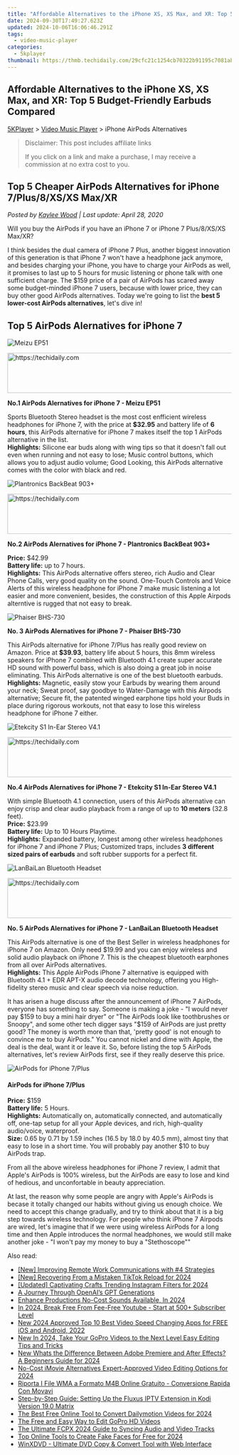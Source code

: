 ```yaml
---
title: "Affordable Alternatives to the iPhone XS, XS Max, and XR: Top 5 Budget-Friendly Earbuds Compared"
date: 2024-09-30T17:49:27.623Z
updated: 2024-10-06T16:06:46.291Z
tags:
  - video-music-player
categories:
  - 5kplayer
thumbnail: https://thmb.techidaily.com/29cfc21c1254cb70322b91195c7081ab1c044155fd0a604dc9fcf1b208976460.jpg
---
```


## Affordable Alternatives to the iPhone XS, XS Max, and XR: Top 5 Budget-Friendly Earbuds Compared

[5KPlayer](https://tools.techidaily.com/5kplayer/products/) \> [Video Music Player](https://tools.techidaily.com/5kplayer/video-music-player/) \> iPhone AirPods Alternatives

>  Disclaimer: This post includes affiliate links
>
>  If you click on a link and make a purchase, I may receive a commission at no extra cost to you.
>

## Top 5 Cheaper AirPods Alternatives for iPhone 7/Plus/8/XS/XS Max/XR

 _Posted by [Kaylee Wood](https://www.quora.com/profile/Amanda-Hu-21) | Last update: April 28, 2020_

Will you buy the AirPods if you have an iPhone 7 or iPhone 7 Plus/8/XS/XS Max/XR? 

I think besides the dual camera of iPhone 7 Plus, another biggest innovation of this generation is that iPhone 7 won't have a headphone jack anymore, and besides charging your iPhone, you have to charge your AirPods as well, it promises to last up to 5 hours for music listening or phone talk with one sufficient charge. The $159 price of a pair of AirPods has scared away some budget-minded iPhone 7 users, because with lower price, they can buy other good AirPods alternatives. Today we're going to list the **best 5 lower-cost AirPods alternatives**, let's dive in!

## Top 5 AirPods Alernatives for iPhone 7

![Meizu EP51](https://www.5kplayer.com/video-music-player/img/airpods-alternatives-1.jpg) 

<!-- affiliate ads begin -->
<a href="https://appsumo.8odi.net/c/5597632/2100530/7443" target="_top" id="2100530">
  <img src="//a.impactradius-go.com/display-ad/7443-2100530" border="0" alt="https://techidaily.com" width="728" height="90"/>
</a>
<img height="0" width="0" src="https://appsumo.8odi.net/i/5597632/2100530/7443" style="position:absolute;visibility:hidden;" border="0" />
<!-- affiliate ads end -->

**No.1 AirPods Alernatives for iPhone 7 - Meizu EP51**

Sports Bluetooth Stereo headset is the most cost enfficient wireless headphones for iPhone 7, with the price at **$32.95** and battery life of **6 hours**, this AirPods alternative for iPhone 7 makes itself the top 1 AirPods alternative in the list.   
**Highlights:** Silicone ear buds along with wing tips so that it doesn't fall out even when running and not easy to lose; Music control buttons, which allows you to adjust audio volume; Good Looking, this AirPods alternative comes with the color with black and red. 

![Plantronics BackBeat 903+](https://www.5kplayer.com/video-music-player/img/airpods-alternative-2.png)

<!-- affiliate ads begin -->
<a href="https://appsumo.8odi.net/c/5597632/2151855/7443" target="_top" id="2151855">
  <img src="//a.impactradius-go.com/display-ad/7443-2151855" border="0" alt="https://techidaily.com" width="728" height="90"/>
</a>
<img height="0" width="0" src="https://appsumo.8odi.net/i/5597632/2151855/7443" style="position:absolute;visibility:hidden;" border="0" />
<!-- affiliate ads end -->

**No.2 AirPods Alernatives for iPhone 7 - Plantronics BackBeat 903+** 

**Price:** $42.99  
**Battery life:** up to 7 hours.   
**Highlights:** This AirPods alternative offers stereo, rich Audio and Clear Phone Calls, very good quality on the sound. One-Touch Controls and Voice Alerts of this wireless headphone for iPhone 7 make music listening a lot easier and more convenient, besides, the construction of this Apple Airpods alterntive is rugged that not easy to break.

![Phaiser BHS-730](https://www.5kplayer.com/video-music-player/img/airpods-alternative-3.jpg)

**No. 3 AirPods Alernatives for iPhone 7 - Phaiser BHS-730** 

This AirPods alternative for iPhone 7/Plus has really good review on Amazon. Price at **$39.93**, battery life about 5 hours, this 8mm wireless speakers for iPhone 7 combined with Bluetooth 4.1 create super accurate HD sound with powerful bass, which is also doing a great job in noise eliminating. This AirPods alternative is one of the best bluetooth earbuds.   
**Highlights:**  Magnetic, easily stow your Earbuds by wearing them around your neck; Sweat proof, say goodbye to Water-Damage with this Airpods alternative; Secure fit, the patented winged earphone tips hold your Buds in place during rigorous workouts, not that easy to lose this wireless headphone for iPhone 7 either. 

![Etekcity S1 In-Ear Stereo V4.1](https://www.5kplayer.com/video-music-player/img/airpots-alternative-4.jpg)

<!-- affiliate ads begin -->
<a href="https://aligracehair.sjv.io/c/5597632/1868575/19272" target="_top" id="1868575">
  <img src="//a.impactradius-go.com/display-ad/19272-1868575" border="0" alt="https://techidaily.com" width="728" height="90"/>
</a>
<img height="0" width="0" src="https://aligracehair.sjv.io/i/5597632/1868575/19272" style="position:absolute;visibility:hidden;" border="0" />
<!-- affiliate ads end -->

**No.4 AirPods Alernatives for iPhone 7 - Etekcity S1 In-Ear Stereo V4.1** 

With simple Bluetooth 4.1 connection, users of this AirPods alternative can enjoy crisp and clear audio playback from a range of up to **10 meters** (32.8 feet).  
**Price:** $23.99  
 **Battery life:** Up to 10 Hours Playtime.  
**Highlights:**  Expanded battery, longest among other wireless headphones for iPhone 7 and iPhone 7 Plus; Customized traps, includes **3 different sized pairs of earbuds** and soft rubber supports for a perfect fit. 

![LanBaiLan Bluetooth Headset](https://www.5kplayer.com/video-music-player/img/airpots-alternative-5.jpg)

<!-- affiliate ads begin -->
<a href="https://appsumo.8odi.net/c/5597632/2002018/7443" target="_top" id="2002018">
  <img src="//a.impactradius-go.com/display-ad/7443-2002018" border="0" alt="https://techidaily.com" width="728" height="90"/>
</a>
<img height="0" width="0" src="https://appsumo.8odi.net/i/5597632/2002018/7443" style="position:absolute;visibility:hidden;" border="0" />
<!-- affiliate ads end -->

**No. 5 AirPods Alernatives for iPhone 7 - LanBaiLan Bluetooth Headset** 

This AirPods alternative is one of the Best Seller in wireless headphones for iPhone 7 on Amazon. Only need $19.99 and you can enjoy wireless and solid audio playback on iPhone 7\. This is the cheapest bluetooth earphones from all over AirPods alternatives.   
 **Highlights:**  This Apple AirPods iPhone 7 alternative is equipped with Bluetooth 4.1 + EDR APT-X audio decode technology, offering you High-fidelity stereo music and clear speech via noise reduction.

It has arisen a huge discuss after the announcement of iPhone 7 AirPods, everyone has something to say. Someone is making a joke - "I would never pay $159 to buy a mini hair dryer" or "The AirPods look like toothbrushes or Snoopy", and some other tech digger says "$159 of AirPods are just pretty good? The money is worth more than that, 'pretty good' is not enough to convince me to buy AirPods." You cannot nickel and dime with Apple, the deal is the deal, want it or leave it. So, before listing the top 5 AirPods alternatives, let's review AirPods first, see if they really deserve this price.

![AirPods for iPhone 7/Plus](https://www.5kplayer.com/video-music-player/img/airpods-iphone7.jpg)

#### **AirPods for iPhone 7/Plus**

**Price:** $159  
**Battery life:** 5 Hours.  
**Highlights:** Automatically on, automatically connected, and automatically off, one-tap setup for all your Apple devices, and rich, high-quality audio/voice, waterproof.  
**Size:** 0.65 by 0.71 by 1.59 inches (16.5 by 18.0 by 40.5 mm), almost tiny that easy to lose in a short time. You will probably pay another $10 to buy AirPods trap. 

From all the above wireless headphones for iPhone 7 review, I admit that Apple's AirPods is 100% wireless, but the AirPods are easy to lose and kind of hedious, and unconfortable in beauty appreciation. 

At last, the reason why some people are angry with Apple's AirPods is becase it totally changed our habits without giving us enough choice. We need to accept this change gradually, and try to think about that it is a big step towards wireless technology. For people who think iPhone 7 Airpods are wired, let's imagine that if we were using wireless AirPods for a long time and then Apple introduces the normal headphones, we would still make another joke - "I won't pay my money to buy a "Stethoscope""

<ins class="adsbygoogle"
     style="display:block"
     data-ad-format="autorelaxed"
     data-ad-client="ca-pub-7571918770474297"
     data-ad-slot="1223367746"></ins>

<ins class="adsbygoogle"
     style="display:block"
     data-ad-client="ca-pub-7571918770474297"
     data-ad-slot="8358498916"
     data-ad-format="auto"
     data-full-width-responsive="true"></ins>

<span class="atpl-alsoreadstyle">Also read:</span>
<div><ul>
<li><a href="https://digital-screen-recording.techidaily.com/new-improving-remote-work-communications-with-4-strategies/"><u>[New] Improving Remote Work Communications with #4 Strategies</u></a></li>
<li><a href="https://tiktok-clips.techidaily.com/new-recovering-from-a-mistaken-tiktok-reload-for-2024/"><u>[New] Recovering From a Mistaken TikTok Reload for 2024</u></a></li>
<li><a href="https://instagram-video-files.techidaily.com/updated-captivating-crafts-trending-instagram-filters-for-2024/"><u>[Updated] Captivating Crafts Trending Instagram Filters for 2024</u></a></li>
<li><a href="https://tech-revival.techidaily.com/a-journey-through-openais-gpt-generations/"><u>A Journey Through OpenAI’s GPT Generations</u></a></li>
<li><a href="https://facebook-video-footage.techidaily.com/enhance-productions-no-cost-sounds-available-in-2024/"><u>Enhance Productions No-Cost Sounds Available, In 2024</u></a></li>
<li><a href="https://youtube-clips.techidaily.com/in-2024-break-free-from-fee-free-youtube-start-at-500plus-subscriber-level/"><u>In 2024, Break Free From Fee-Free Youtube - Start at 500+ Subscriber Level</u></a></li>
<li><a href="https://video-creation-software.techidaily.com/new-2024-approved-top-10-best-video-speed-changing-apps-for-free-ios-and-android-2022/"><u>New 2024 Approved Top 10 Best Video Speed Changing Apps for FREE iOS and Android, 2022</u></a></li>
<li><a href="https://video-creation-software.techidaily.com/new-in-2024-take-your-gopro-videos-to-the-next-level-easy-editing-tips-and-tricks/"><u>New In 2024, Take Your GoPro Videos to the Next Level Easy Editing Tips and Tricks</u></a></li>
<li><a href="https://video-creation-software.techidaily.com/new-whats-the-difference-between-adobe-premiere-and-after-effects-a-beginners-guide-for-2024/"><u>New Whats the Difference Between Adobe Premiere and After Effects? A Beginners Guide for 2024</u></a></li>
<li><a href="https://video-creation-software.techidaily.com/no-cost-imovie-alternatives-expert-approved-video-editing-options-for-2024/"><u>No-Cost iMovie Alternatives Expert-Approved Video Editing Options for 2024</u></a></li>
<li><a href="https://tech-savvy.techidaily.com/riporta-i-file-wma-a-formato-m4b-online-gratuito-conversione-rapida-con-movavi/"><u>Riporta I File WMA a Formato M4B Online Gratuito - Conversione Rapida Con Movavi</u></a></li>
<li><a href="https://tech-revival.techidaily.com/step-by-step-guide-setting-up-the-fluxus-iptv-extension-in-kodi-version-190-matrix/"><u>Step-by-Step Guide: Setting Up the Fluxus IPTV Extension in Kodi Version 19.0 Matrix</u></a></li>
<li><a href="https://video-creation-software.techidaily.com/the-best-free-online-tool-to-convert-dailymotion-videos-for-2024/"><u>The Best Free Online Tool to Convert Dailymotion Videos for 2024</u></a></li>
<li><a href="https://video-creation-software.techidaily.com/the-free-and-easy-way-to-edit-gopro-hd-videos/"><u>The Free and Easy Way to Edit GoPro HD Videos</u></a></li>
<li><a href="https://video-creation-software.techidaily.com/the-ultimate-fcpx-2024-guide-to-syncing-audio-and-video-tracks/"><u>The Ultimate FCPX 2024 Guide to Syncing Audio and Video Tracks</u></a></li>
<li><a href="https://video-creation-software.techidaily.com/top-online-tools-to-create-fake-faces-for-free-for-2024/"><u>Top Online Tools to Create Fake Faces for Free for 2024</u></a></li>
<li><a href="https://blog-min.techidaily.com/winxdvd-ultimate-dvd-copy-and-convert-tool-with-web-interface/"><u>WinXDVD - Ultimate DVD Copy & Convert Tool with Web Interface</u></a></li>
</ul></div>

